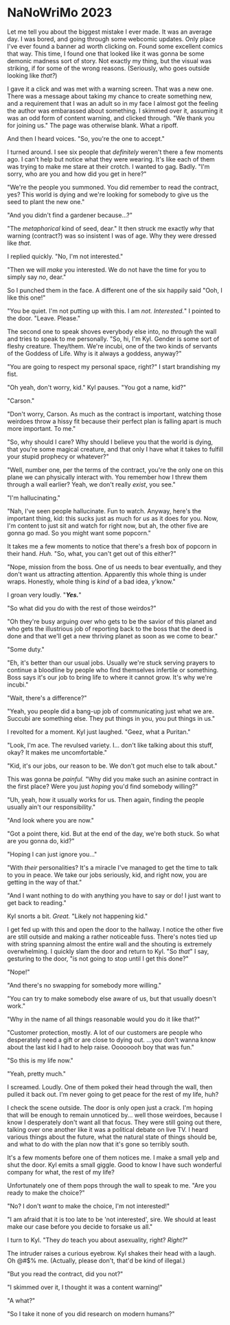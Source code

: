 # NaNoWriMo 2023

Let me tell you about the biggest mistake I ever made. It was an average day. I
was bored, and going through some webcomic updates. Only place I've ever found
a banner ad worth clicking on. Found some excellent comics that way. This time,
I found one that looked like it was gonna be some demonic madness sort of
story. Not exactly my thing, but the visual was striking, if for some of the
wrong reasons. (Seriously, who goes outside looking like _that?_)

I gave it a click and was met with a warning screen. That was a new one. There
was a message about taking my chance to create something new, and a requirement
that I was an adult so in my face I almost got the feeling the author was
embarassed about something. I skimmed over it, assuming it was an odd form of
content warning, and clicked through. "We thank you for joining us." The page
was otherwise blank. What a ripoff.

And then I heard voices. "So, you're the one to accept."

I turned around. I see six people that _definitely_ weren't there a few moments
ago. I can't help but notice what they were wearing. It's like each of them was
trying to make me stare at their crotch. I wanted to gag. Badly. "I'm sorry,
who are you and how did you get in here?"

"We're the people you summoned. You did remember to read the contract, yes? 
This world is dying and we're looking for somebody to give us the seed to plant
the new one."

"And you didn't find a gardener because...?"

"The _metaphorical_ kind of seed, dear." It then struck me exactly _why_ that
warning (contract?) was so insistent I was of age. Why they were dressed like
_that_.

I replied quickly. "No, I'm not interested."

"Then we will _make_ you interested. We do not have the time for you to simply
say _no_, dear."

So I punched them in the face. A different one of the six happily said "Ooh, I
like this one!"

"You be quiet. I'm not putting up with this. I am _not. Interested._" I pointed
to the door. "Leave. Please."

The second one to speak shoves everybody else into, no _through_ the wall and
tries to speak to me personally. "So, hi, I'm Kyl. Gender is some sort of
fleshy creature. They/them. We're incubi, one of the two kinds of servants of
the Goddess of Life. Why is it always a goddess, anyway?"

"You are going to respect my personal space, right?" I start brandishing my
fist.

"Oh yeah, don't worry, kid." Kyl pauses. "You got a name, kid?"

"Carson."

"Don't worry, Carson. As much as the contract is important, watching those
weirdoes throw a hissy fit because their perfect plan is falling apart is much
more important. To me."

"So, why should I care? Why should I believe you that the world is dying, that
you're some magical creature, and that only I have what it takes to fulfill
your stupid prophecy or whatever?"

"Well, number one, per the terms of the contract, you're the only one on this
plane we can physically interact with. You remember how I threw them through a
wall earlier? Yeah, we don't really _exist_, you see."

"I'm hallucinating."

"Nah, I've seen people hallucinate. Fun to watch. Anyway, here's the important
thing, kid: this sucks just as much for _us_ as it does for you. Now, I'm
content to just sit and watch for right now, but ah, the other five are gonna
go mad. So you might want some popcorn."

It takes me a few moments to notice that there's a fresh box of popcorn in
their hand. _Huh._ "So, what, you can't get out of this either?"

"Nope, mission from the boss. One of us needs to bear eventually, and they
don't want us attracting attention. Apparently this whole thing is under wraps.
Honestly, whole thing is _kind_ of a bad idea, y'know."

I groan very loudly. "***Yes.***"

"So what did you do with the rest of those weirdos?"

"Oh they're busy arguing over who gets to be the savior of this planet and who
gets the illustrious job of reporting back to the boss that the deed is done
and that we'll get a new thriving planet as soon as we come to bear."

"Some duty."

"Eh, it's better than our usual jobs. Usually we're stuck serving prayers to
continue a bloodline by people who find themselves infertile or something. Boss
says it's our job to bring life to where it cannot grow. It's why we're
incubi."

"Wait, there's a difference?"

"Yeah, you people did a bang-up job of communicating just what we are. Succubi
are something else. They put things in you, you put things in us."

I revolted for a moment. Kyl just laughed. "Geez, what a Puritan."

"Look, I'm ace. The revulsed variety. I... don't like talking about this stuff,
okay? It makes me uncomfortable."

"Kid, it's our jobs, our reason to be. We don't got much else to talk about."

This was gonna be _painful._ "Why did you make such an asinine contract in the
first place? Were you just _hoping_ you'd find somebody willing?"

"Uh, yeah, how it usually works for us. Then again, finding the people usually
ain't our responsibility."

"And look where you are now."

"Got a point there, kid. But at the end of the day, we're both stuck. So what
are you gonna do, kid?"

"Hoping I can just ignore you..."

"With _their_ personalities? It's a miracle I've managed to get the time to
talk to you in peace. We take our jobs seriously, kid, and right now, you are
getting in the way of that."

"And I want nothing to do with anything you have to say or do! I just want to
get back to reading."

Kyl snorts a bit. _Great._ "Likely not happening kid."

I get fed up with this and open the door to the hallway. I notice the other
five are still outside and making a rather noticeable fuss. There's notes tied
up with string spanning almost the entire wall and the shouting is extremely
overwhelming. I quickly slam the door and return to Kyl. "So _that_" I say,
gesturing to the door, "is not going to stop until I get this done?"

"Nope!"

"And there's no swapping for somebody more willing."

"You can try to make somebody else aware of us, but that usually doesn't work."

"Why in the name of all things reasonable would you do it like that?"

"Customer protection, mostly. A lot of our customers are people who desperately
need a gift or are close to dying out. ...you don't wanna know about the last
kid I had to help raise. Oooooooh boy that was fun."

"So this is my life now."

"Yeah, pretty much."

I screamed. Loudly. One of them poked their head through the wall, then pulled
it back out. I'm never going to get peace for the rest of my life, huh?

I check the scene outside. The door is only open just a crack. I'm hoping that
will be enough to remain unnoticed by... well those weirdoes, because I know I
desperately don't want all that focus. They were still going out there, talking
over one another like it was a political debate on live TV. I heard various
things about the future, what the natural state of things should be, and what
to do with the plan now that it's gone so terribly south.

It's a few moments before one of them notices me. I make a small yelp and shut
the door. Kyl emits a small giggle. Good to know I have such wonderful company
for what, the rest of my life?

Unfortunately one of them pops through the wall to speak to me. "Are you ready
to make the choice?"

"No? I don't _want_ to make the choice, I'm not interested!"

"I am afraid that it is too late to be 'not interested', sire. We should at
least make our case before you decide to forsake us all."

I turn to Kyl. "They _do_ teach you about asexuality, right? _Right?_"

The intruder raises a curious eyebrow. Kyl shakes their head with a laugh. Oh
@#$% me. (Actually, please don't, that'd be kind of illegal.)

"But you read the contract, did you not?"

"I skimmed over it, I thought it was a content warning!"

"A what?"

"So I take it none of you did research on modern humans?"
